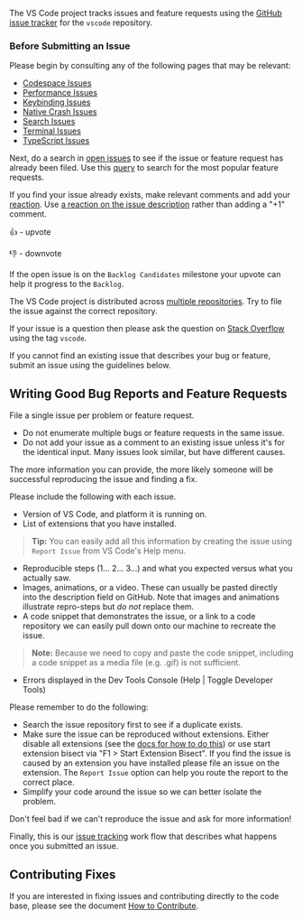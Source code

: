 The VS Code project tracks issues and feature requests using the [GitHub issue tracker](https://github.com/microsoft/vscode/issues) for the `vscode` repository. 


### Before Submitting an Issue
Please begin by consulting any of the following pages that may be relevant:
  * [Codespace Issues](https://docs.github.com/en/codespaces/troubleshooting)
  * [Performance Issues](Performance-Issues)
  * [Keybinding Issues](Keybinding-Issues)
  * [Native Crash Issues](Native-Crash-Issues)
  * [Search Issues](Search-Issues)
  * [Terminal Issues](Terminal-Issues)
  * [TypeScript Issues](TypeScript-Issues)

Next, do a search in [open issues](https://github.com/Microsoft/vscode/issues) to see if the issue or feature request has already been filed. Use this [query](https://github.com/Microsoft/vscode/issues?q=is%3Aopen+is%3Aissue+label%3Afeature-request+sort%3Areactions-%2B1-desc) to search for the most popular feature requests.

If you find your issue already exists, make relevant comments and add your [reaction](https://github.com/blog/2119-add-reactions-to-pull-requests-issues-and-comments). Use [a reaction on the issue description](Issues-Triaging#up-voting-a-feature-request) rather than adding a "+1" comment.

👍 - upvote

👎 - downvote

If the open issue is on the `Backlog Candidates` milestone your upvote can help it progress to the `Backlog`.

The VS Code project is distributed across [multiple repositories](https://github.com/Microsoft/vscode/wiki/Related-Projects). Try to file the issue against the correct repository.

If your issue is a question then please ask the question on [Stack Overflow](https://stackoverflow.com/questions/tagged/vscode) using the tag `vscode`.

If you cannot find an existing issue that describes your bug or feature, submit an issue using the guidelines below.

## Writing Good Bug Reports and Feature Requests

File a single issue per problem or feature request.

* Do not enumerate multiple bugs or feature requests in the same issue.
* Do not add your issue as a comment to an existing issue unless it's for the identical input. Many issues look similar, but have different causes.

The more information you can provide, the more likely someone will be successful reproducing the issue and finding a fix. 

Please include the following with each issue. 

* Version of VS Code, and platform it is running on.
* List of extensions that you have installed. 

> **Tip:** You can easily add all this information by creating the issue using `Report Issue` from VS Code's Help menu. 

* Reproducible steps (1... 2... 3...) and what you expected versus what you actually saw. 
* Images, animations, or a video. These can usually be pasted directly into the description field on GitHub. Note that images and animations illustrate repro-steps but *do not* replace them.
* A code snippet that demonstrates the issue, or a link to a code repository we can easily pull down onto our machine to recreate the issue. 

> **Note:** Because we need to copy and paste the code snippet, including a code snippet as a media file (e.g. .gif) is not sufficient. 

* Errors displayed in the Dev Tools Console (Help | Toggle Developer Tools)

Please remember to do the following:

* Search the issue repository first to see if a duplicate exists. 
* Make sure the issue can be reproduced without extensions. Either disable all extensions (see the [docs for how to do this](https://code.visualstudio.com/docs/editor/extension-gallery#_disable-an-extension)) or use start extension bisect via "F1 > Start Extension Bisect". If you find the issue is caused by an extension you have installed please file an issue on the extension. The `Report Issue` option can help you route the report to the correct place.
* Simplify your code around the issue so we can better isolate the problem. 

Don't feel bad if we can't reproduce the issue and ask for more information!

Finally, this is our [issue tracking](https://github.com/Microsoft/vscode/wiki/Issue-Tracking) work flow that describes what happens once you submitted an issue.

## Contributing Fixes
If you are interested in fixing issues and contributing directly to the code base,
please see the document [How to Contribute](https://github.com/Microsoft/vscode/wiki/How-to-Contribute).
